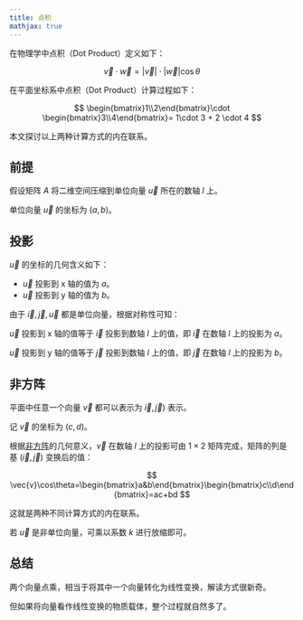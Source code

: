 ```yaml
---
title: 点积
mathjax: true
---
```


在物理学中点积（Dot Product）定义如下：

$$
\vec{v}\cdot\vec{w} = |\vec{v}|\cdot|\vec{w}|\cos\theta
$$

在平面坐标系中点积（Dot Product）计算过程如下：

$$
\begin{bmatrix}1\\2\end{bmatrix}\cdot
\begin{bmatrix}3\\4\end{bmatrix}=
1\cdot 3 + 2 \cdot 4
$$

本文探讨以上两种计算方式的内在联系。

## 前提

假设矩阵 $A$ 将二维空间压缩到单位向量 $\vec{u}$ 所在的数轴 $l$ 上。

单位向量 $\vec{u}$ 的坐标为 $(a, b)$。

## 投影

$\vec{u}$ 的坐标的几何含义如下：

- $\vec{u}$ 投影到 x 轴的值为 $a$。
- $\vec{u}$ 投影到 y 轴的值为 $b$。

由于 $\vec{i},\vec{j},\vec{u}$ 都是单位向量，根据对称性可知：

$\vec{u}$ 投影到 x 轴的值等于 $\vec{i}$ 投影到数轴 $l$ 上的值，即 $\vec{i}$ 在数轴 $l$ 上的投影为 $a$。

$\vec{u}$ 投影到 y 轴的值等于 $\vec{j}$ 投影到数轴 $l$ 上的值，即 $\vec{j}$ 在数轴 $l$ 上的投影为 $b$。

## 非方阵

平面中任意一个向量 $\vec{v}$ 都可以表示为 $\vec{i}, \vec{j})$ 表示。

记 $\vec{v}$ 的坐标为 $(c,d)$。

根据[非方阵](nonsquare-matrix)的几何意义，$\vec{v}$ 在数轴 $l$ 上的投影可由 $1\times2$ 矩阵完成，矩阵的列是基 $(\vec{i}, \vec{j})$ 变换后的值：

$$
\vec{v}\cos\theta=\begin{bmatrix}a&b\end{bmatrix}\begin{bmatrix}c\\d\end{bmatrix}=ac+bd
$$

这就是两种不同计算方式的内在联系。

若 $\vec{u}$ 是非单位向量，可乘以系数 $k$ 进行放缩即可。

## 总结

两个向量点乘，相当于将其中一个向量转化为线性变换，解读方式很新奇。

但如果将向量看作线性变换的物质载体，整个过程就自然多了。